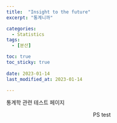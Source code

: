 ```yaml
---
title:  "Insight to the future" 
excerpt: "통계니까"

categories:
  - Statistics
tags:
  - [분산]

toc: true
toc_sticky: true
 
date: 2023-01-14
last_modified_at: 2023-01-14

---
```


통계학 관련 테스트 페이지



<center> PS test  </center>

